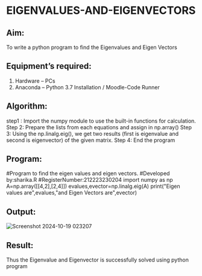 # EIGENVALUES-AND-EIGENVECTORS
## Aim:
To write a python program to find the Eigenvalues and Eigen Vectors
## Equipment’s required:
1. 	Hardware – PCs
2. 	Anaconda – Python 3.7 Installation / Moodle-Code Runner
## Algorithm:
step1 : Import the numpy module to use the built-in functions for calculation.
Step 2: Prepare the lists from each equations and assign in np.array()
Step 3: Using the np.linalg.eig(), we get two results (first is eigenvalue and second is eigenvector) of the given matrix.
Step 4: End the program

## Program:
#Program to find the eigen values and eigen vectors.
#Developed by:sharika.R
#RegisterNumber:212223230204
import numpy as np
A=np.array([[4,2],[2,4]])
evalues,evector=np.linalg.eig(A)
print("Eigen values are",evalues,"and Eigen Vectors are",evector)

## Output:
![Screenshot 2024-10-19 023207](https://github.com/user-attachments/assets/cc31230b-420a-4637-be65-cf3c7fc98905)

## Result:
Thus the Eigenvalue and Eigenvector is successfully solved using python program
